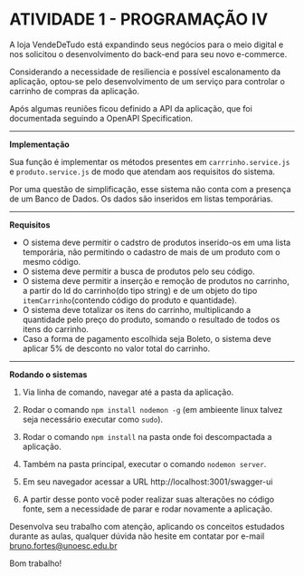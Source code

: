 
# ATIVIDADE 1 - PROGRAMAÇÃO IV

A loja VendeDeTudo está expandindo seus negócios para o meio digital e nos solicitou o desenvolvimento do back-end para seu novo e-commerce.

Considerando a necessidade de resiliencia e possível escalonamento da aplicação, optou-se pelo desenvolvimento de um serviço para controlar o carrinho de compras da aplicação.

Após algumas reuniões ficou definido a API da aplicação, que foi documentada seguindo a OpenAPI Specification.

---

**Implementação**

Sua função é implementar os métodos presentes em `carrrinho.service.js` e `produto.service.js` de modo que atendam aos requisitos do sistema.

Por uma questão de simplificação, esse sistema não conta com a presença de um Banco de Dados. Os dados são inseridos em listas temporárias.

---

**Requisitos**

- O sistema deve permitir o cadstro de produtos inserido-os em uma lista temporária, não permitindo o cadastro de mais de um produto com o mesmo código.
- O sistema deve permitir a busca de produtos pelo seu código.
- O sistema deve permitir a inserção e remoção de produtos no carrinho, a partir do Id do carrinho(do tipo string) e de um objeto do tipo `itemCarrinho`(contendo código do produto e quantidade).
- O sistema deve totalizar os itens do carrinho, multiplicando a quantidade pelo preço do produto, somando o resultado de todos os itens do carrinho.
- Caso a forma de pagamento escolhida seja Boleto, o sistema deve aplicar 5% de desconto no valor total do carrinho.

---

**Rodando o sistemas**

1. Via linha de comando, navegar até a pasta da aplicação.

2. Rodar o comando `npm install nodemon -g` (em ambieente linux talvez seja necessário executar como `sudo`).

3. Rodar o comando `npm install` na pasta onde foi descompactada a aplicação.

3. Também na pasta principal, executar o comando `nodemon server`.

4. Em seu navegador acessar a URL http://localhost:3001/swagger-ui 

5. A partir desse ponto você poder realizar suas alterações no código fonte, sem a necessidade de parar e rodar novamente a aplicação.


Desenvolva seu trabalho com atenção, aplicando os conceitos estudados durante as aulas, qualquer dúvida não hesite em contatar por e-mail bruno.fortes@unoesc.edu.br

Bom trabalho!